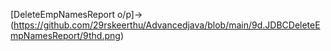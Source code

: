 [DeleteEmpNamesReport o/p]->(https://github.com/29rskeerthu/Advancedjava/blob/main/9d.JDBCDeleteEmpNamesReport/9thd.png)
